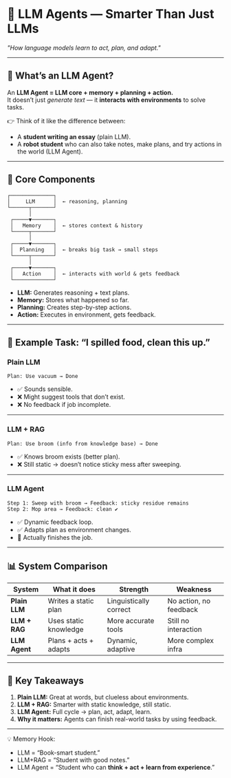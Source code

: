 # 🤖 LLM Agents — Smarter Than Just LLMs  
*"How language models learn to act, plan, and adapt."*  

---

## 🎯 What’s an LLM Agent?  

An **LLM Agent = LLM core + memory + planning + action.**  
It doesn’t just *generate text* — it **interacts with environments** to solve tasks.  

👉 Think of it like the difference between:  
- A **student writing an essay** (plain LLM).  
- A **robot student** who can also take notes, make plans, and try actions in the world (LLM Agent).  

---

## 🧩 Core Components  

```
┌──────────────┐
│     LLM      │  ← reasoning, planning
└──────┬───────┘
       │
 ┌─────▼───────┐
 │   Memory    │  ← stores context & history
 └─────┬───────┘
       │
 ┌─────▼───────┐
 │  Planning   │  ← breaks big task → small steps
 └─────┬───────┘
       │
 ┌─────▼───────┐
 │   Action    │  ← interacts with world & gets feedback
 └─────────────┘
```

- **LLM:** Generates reasoning + text plans.  
- **Memory:** Stores what happened so far.  
- **Planning:** Creates step-by-step actions.  
- **Action:** Executes in environment, gets feedback.  

---

## 🧹 Example Task: “I spilled food, clean this up.”  

### Plain LLM  
```
Plan: Use vacuum → Done
```
- ✅ Sounds sensible.  
- ❌ Might suggest tools that don’t exist.  
- ❌ No feedback if job incomplete.  

---

### LLM + RAG  
```
Plan: Use broom (info from knowledge base) → Done
```
- ✅ Knows broom exists (better plan).  
- ❌ Still static → doesn’t notice sticky mess after sweeping.  

---

### LLM Agent  
```
Step 1: Sweep with broom → Feedback: sticky residue remains  
Step 2: Mop area → Feedback: clean ✔  
```
- ✅ Dynamic feedback loop.  
- ✅ Adapts plan as environment changes.  
- 🎯 Actually finishes the job.  

---

## 📊 System Comparison  

| System       | What it does | Strength | Weakness |
|--------------|--------------|----------|-----------|
| **Plain LLM** | Writes a static plan | Linguistically correct | No action, no feedback |
| **LLM + RAG** | Uses static knowledge | More accurate tools | Still no interaction |
| **LLM Agent** | Plans + acts + adapts | Dynamic, adaptive | More complex infra |

---

## 📝 Key Takeaways  

1. **Plain LLM:** Great at words, but clueless about environments.  
2. **LLM + RAG:** Smarter with static knowledge, still static.  
3. **LLM Agent:** Full cycle → plan, act, adapt, learn.  
4. **Why it matters:** Agents can finish real-world tasks by using feedback.  

---

💡 Memory Hook:  
- LLM = “Book-smart student.”  
- LLM+RAG = “Student with good notes.”  
- LLM Agent = “Student who can **think + act + learn from experience**.”  
